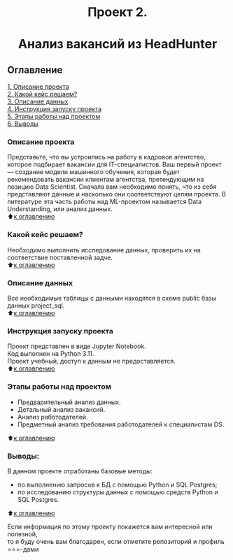 # <center> Проект 2.
# <center> Анализ вакансий из HeadHunter

## Оглавление  
[1. Описание проекта](README.md#Описание-проекта)  
[2. Какой кейс решаем?](README.md#Какой-кейс-решаем)  
[3. Описание данных](README.md#Описание-данных)  
[4. Инструкция запуску проекта](README.md#Инструкция-запуску-проекта)  
[5. Этапы работы над проектом](README.md#Этапы-работы-над-проектом)  
[6. Выводы](README.md#Выводы) 

### Описание проекта    
Представьте, что вы устроились на работу в кадровое агентство, которое подбирает вакансии для IT-специалистов.
Ваш первый проект — создание модели машинного обучения, которая будет рекомендовать вакансии клиентам агентства,
претендующим на позицию Data Scientist.
Сначала вам необходимо понять, что из себя представляют данные и насколько они соответствуют целям проекта.
В литературе эта часть работы над ML-проектом называется Data Understanding, или анализ данных.  
:arrow_up:[к оглавлению](README.md#Оглавление)


### Какой кейс решаем?    
Необходимо выполнить исследование данных, проверить их на соответствие поставленной задче.  
:arrow_up:[к оглавлению](README.md#Оглавление)


### Описание данных  
Все необходимые таблицы с данными находятся в схеме public базы данных project_sql.  
:arrow_up:[к оглавлению](README.md#Оглавление)


### Инструкция запуску проекта  
Проект представлен в виде Jupyter Notebook.  
Код выполнен на Python 3.11.  
Проект учебный, доступ к данным не предоставляется.  
:arrow_up:[к оглавлению](README.md#Оглавление)


### Этапы работы над проектом  
* Предварительный анализ данных.
* Детальный анализ вакансий.
* Анализ работодателей.
* Предметный анализ требования работодателей к специалистам DS.  

:arrow_up:[к оглавлению](README.md#Оглавление)


### Выводы:  
В данном проекте отработаны базовые методы:
* по выполнению запросов к БД с помощью Python и SQL Postgres;
* по исследованию структуры данных с помощью средств Python и SQL Postgres.  

:arrow_up:[к оглавлению](README.md#Оглавление)


Если информация по этому проекту покажется вам интересной или полезной,  
то я буду очень вам благодарен, если отметите репозиторий и профиль ⭐️⭐️⭐️-дами